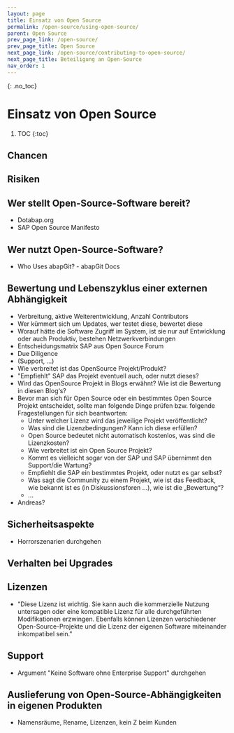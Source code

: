 ```yaml
---
layout: page
title: Einsatz von Open Source
permalink: /open-source/using-open-source/
parent: Open Source
prev_page_link: /open-source/
prev_page_title: Open Source
next_page_link: /open-source/contributing-to-open-source/
next_page_title: Beteiligung an Open-Source
nav_order: 1
---
```


{: .no_toc}
# Einsatz von Open Source

1. TOC
{:toc}

## Chancen

## Risiken

## Wer stellt Open-Source-Software bereit?

- Dotabap.org
- SAP Open Source Manifesto

## Wer nutzt Open-Source-Software?

- Who Uses abapGit? - abapGit Docs

## Bewertung und Lebenszyklus einer externen Abhängigkeit

- Verbreitung, aktive Weiterentwicklung, Anzahl Contributors
- Wer kümmert sich um Updates, wer testet diese, bewertet diese
- Worauf hätte die Software Zugriff im System, ist sie nur auf Entwicklung oder auch Produktiv, bestehen Netzwerkverbindungen
- Entscheidungsmatrix SAP aus Open Source Forum
- Due Diligence
- (Support, ...)
- Wie verbreitet ist das OpenSource Projekt/Produkt?
- "Empfiehlt" SAP das Projekt eventuell auch, oder nutzt dieses?
- Wird das OpenSource Projekt in Blogs erwähnt? Wie ist die Bewertung in diesen Blog‘s?
- Bevor man sich für Open Source oder ein bestimmtes Open Source Projekt entscheidet, sollte man folgende Dinge prüfen bzw. folgende Fragestellungen für sich beantworten:
  - Unter welcher Lizenz wird das jeweilige Projekt veröffentlicht?
  - Was sind die Lizenzbedingungen? Kann ich diese erfüllen?
  - Open Source bedeutet nicht automatisch kostenlos, was sind die Lizenzkosten?
  - Wie verbreitet ist ein Open Source Projekt?
  - Kommt es vielleicht sogar von der SAP und SAP übernimmt den Support/die Wartung?
  - Empfiehlt die SAP ein bestimmtes Projekt, oder nutzt es gar selbst?
  - Was sagt die Community zu einem Projekt, wie ist das Feedback, wie bekannt ist es (in Diskussionsforen ...), wie ist die „Bewertung“?
  - ...
- Andreas?

## Sicherheitsaspekte

- Horrorszenarien durchgehen

## Verhalten bei Upgrades

## Lizenzen

- "Diese Lizenz ist wichtig. Sie kann auch die kommerzielle Nutzung untersagen oder eine kompatible Lizenz für alle durchgeführten Modifikationen erzwingen. Ebenfalls können Lizenzen verschiedener Open-Source-Projekte und die Lizenz der eigenen Software miteinander inkompatibel sein."

## Support

- Argument "Keine Software ohne Enterprise Support" durchgehen

## Auslieferung von Open-Source-Abhängigkeiten in eigenen Produkten

- Namensräume, Rename, Lizenzen, kein Z beim Kunden
